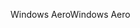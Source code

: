 <span data-ttu-id="95952-101">Windows Aero</span><span class="sxs-lookup"><span data-stu-id="95952-101">Windows Aero</span></span>